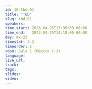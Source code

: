 ```yaml
---
id: 10-tbd-01
title: "TBD"
slug: tbd-01
speakers:
time_start: 2023-04-25T13:35:00-06:00
time_end:   2023-04-25T14:10:00-06:00
day: mx-23
timeslot: 3-2
timeorder: 1
room: Sala 1 (México 1-2)
language: 
live_url: 
track: 
tags:
slides: 
video: 
---
```



